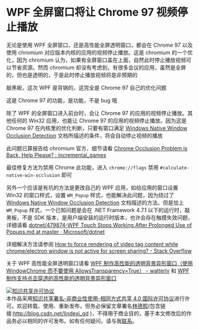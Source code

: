 # WPF 全屏窗口将让 Chrome 97 视频停止播放

无论是使用 WPF 全屏窗口，还是高性能全屏透明窗口，都会在 Chrome 97 以及使用 chromium 对应版本内核的应用的视频停止播放。这是 chromium 的一个优化，因为 chromium 认为，如果有全屏窗口盖在上面，自然此时停止播放视频可以节省资源。然而 chromium 却没有考虑到，有很多会议的应用，虽然是全屏的，但也是透明的，于是此时停止播放视频将是非预期的

<!--more-->
<!-- 发布 -->
<!-- 博客 -->

敲黑板，这次 WPF 是背锅的，这完全是 Chrome 97 自己的优化问题

这是 Chrome 97 的功能，是功能，不是 bug 哦

除了 WPF 的全屏窗口进入前台时，会让 Chrome 97 的应用的视频停止播放。其他任何的 Win32 应用，也能让 Chrome 97 的应用的视频停止播放。因为这是 Chrome 97 在内核里的优化判断，只要有窗口满足 [Windows Native Window Occlusion Detection](https://chromium.googlesource.com/chromium/src/+/master/docs/windows_native_window_occlusion_tracking.md )  文档所描述的条件，将会自动停止视频的播放

此问题已算报告给 chromium 官方，细节请看 [Chrome Occlusion Problem is Back, Help Please? : incremental_games](https://www.reddit.com/r/incremental_games/comments/rxcsjy/chrome_occlusion_problem_is_back_help_please/ )

最佳修复方法为禁用 Chrome 此功能，进入 `chrome://flags` 禁用 `#calculate-native-win-occlusion` 即可

另外一个应该是有坑的方法是更改自己的 WPF 应用，如给应用的窗口设置 Win32 的窗口样式，设置 `WM_Popup` 样式，也能解决此问题，因为绕过了 [Windows Native Window Occlusion Detection](https://chromium.googlesource.com/chromium/src/+/master/docs/windows_native_window_occlusion_tracking.md ) 文档描述的方法。但是加上 `WM_Popup` 样式，一个已知问题是会在 .NET Framework 4.7.1 以下的运行时，敲黑板，不是 SDK 版本，是用户端安装的运行时版本，也许会存在触摸失效问题，详细请看 [dotnet/479874-WPF Touch Stops Working After Prolonged Use of Popups.md at master · Microsoft/dotnet](https://github.com/Microsoft/dotnet/blob/master/releases/net471/KnownIssues/479874-WPF%20Touch%20Stops%20Working%20After%20Prolonged%20Use%20of%20Popups.md )

详细解决方法请参阅 [How to force rendering of video tag content while chrome/electron window is not active for screen sharing? - Stack Overflow](https://stackoverflow.com/a/68685080/6116637)

关于 WPF 高性能全屏透明窗口请看 [WPF 制作高性能的透明背景异形窗口（使用 WindowChrome 而不要使用 AllowsTransparency=True） - walterlv](https://blog.walterlv.com/post/wpf-transparent-window-without-allows-transparency.html ) 和 [WPF 制作支持点击穿透的高性能的透明背景异形窗口](https://blog.lindexi.com/post/WPF-%E5%88%B6%E4%BD%9C%E6%94%AF%E6%8C%81%E7%82%B9%E5%87%BB%E7%A9%BF%E9%80%8F%E7%9A%84%E9%AB%98%E6%80%A7%E8%83%BD%E7%9A%84%E9%80%8F%E6%98%8E%E8%83%8C%E6%99%AF%E5%BC%82%E5%BD%A2%E7%AA%97%E5%8F%A3.html )

<a rel="license" href="http://creativecommons.org/licenses/by-nc-sa/4.0/"><img alt="知识共享许可协议" style="border-width:0" src="https://licensebuttons.net/l/by-nc-sa/4.0/88x31.png" /></a><br />本作品采用<a rel="license" href="http://creativecommons.org/licenses/by-nc-sa/4.0/">知识共享署名-非商业性使用-相同方式共享 4.0 国际许可协议</a>进行许可。欢迎转载、使用、重新发布，但务必保留文章署名[林德熙](http://blog.csdn.net/lindexi_gd)(包含链接:http://blog.csdn.net/lindexi_gd )，不得用于商业目的，基于本文修改后的作品务必以相同的许可发布。如有任何疑问，请与我[联系](mailto:lindexi_gd@163.com)。 
